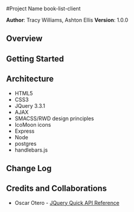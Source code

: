 #Project Name
book-list-client

**Author**: Tracy Williams, Ashton Ellis
**Version**: 1.0.0 

## Overview


## Getting Started


## Architecture
* HTML5
* CSS3
* JQuery 3.3.1
* AJAX
* SMACSS/RWD design principles
* IcoMoon icons
* Express
* Node
* postgres
* handlebars.js

## Change Log


## Credits and Collaborations
* Oscar Otero - [JQuery Quick API Reference](https://oscarotero.com/jquery/)
